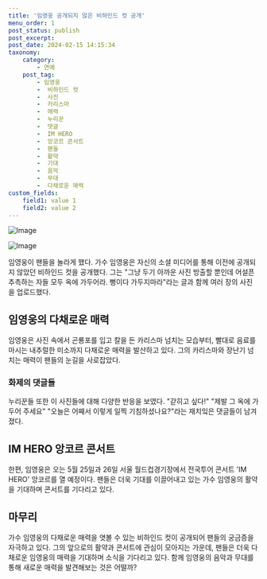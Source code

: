 ```yaml
---
title: '임영웅 공개되지 않은 비하인드 컷 공개'
menu_order: 1
post_status: publish
post_excerpt: 
post_date: 2024-02-15 14:15:34
taxonomy:
    category:
        - 연예
    post_tag:
        - 임영웅
        -  비하인드 컷
        -  사진
        -  카리스마
        -  매력
        -  누리꾼
        -  댓글
        -  IM HERO
        -  앙코르 콘서트
        -  팬들
        -  활약
        -  기대
        -  음악
        -  무대
        -  다채로운 매력
custom_fields:
    field1: value 1
    field2: value 2
---
```


![Image](https://mimgnews.pstatic.net/image/415/2024/02/14/0000025350_001_20240214093301374.jpg?type=w540)

![Image](https://ssl.pstatic.net/mimgnews/image/415/2024/02/14/0000025350_002_20240214093301518.jpg?type=w540)

임영웅이 팬들을 놀라게 했다. 가수 임영웅은 자신의 소셜 미디어를 통해 이전에 공개되지 않았던 비하인드 컷을 공개했다. 그는 "그냥 두기 아까운 사진 방출할 뿐인데 어설픈 추측하는 자들 모두 옥에 가두어라. 뻥이다 가두지마라"라는 글과 함께 여러 장의 사진을 업로드했다. 
## 임영웅의 다채로운 매력
임영웅은 사진 속에서 곤룡포를 입고 칼을 든 카리스마 넘치는 모습부터, 빨대로 음료를 마시는 내추럴한 미소까지 다채로운 매력을 발산하고 있다. 그의 카리스마와 장난기 넘치는 매력이 팬들의 눈길을 사로잡았다. 
### 화제의 댓글들
누리꾼들 또한 이 사진들에 대해 다양한 반응을 보였다. "갇히고 싶다!" "제발 그 옥에 가두어 주세요" "오늘은 어째서 이렇게 일찍 기침하셨나요?"라는 재치잌은 댓글들이 남겨졌다.
## IM HERO 앙코르 콘서트
한편, 임영웅은 오는 5월 25일과 26일 서울 월드컵경기장에서 전국투어 콘서트 'IM HERO' 앙코르를 열 예정이다. 팬들은 더욱 기대를 이끌어내고 있는 가수 임영웅의 활약을 기대하며 콘서트를 기다리고 있다.
## 마무리
가수 임영웅의 다채로운 매력을 엿볼 수 있는 비하인드 컷이 공개되어 팬들의 궁금증을 자극하고 있다. 그의 앞으로의 활약과 콘서트에 관심이 모아지는 가운데, 팬들은 더욱 다채로운 임영웅의 매력을 기대하며 소식을 기다리고 있다. 함께 임영웅의 음악과 무대를 통해 새로운 매력을 발견해보는 것은 어떨까?

